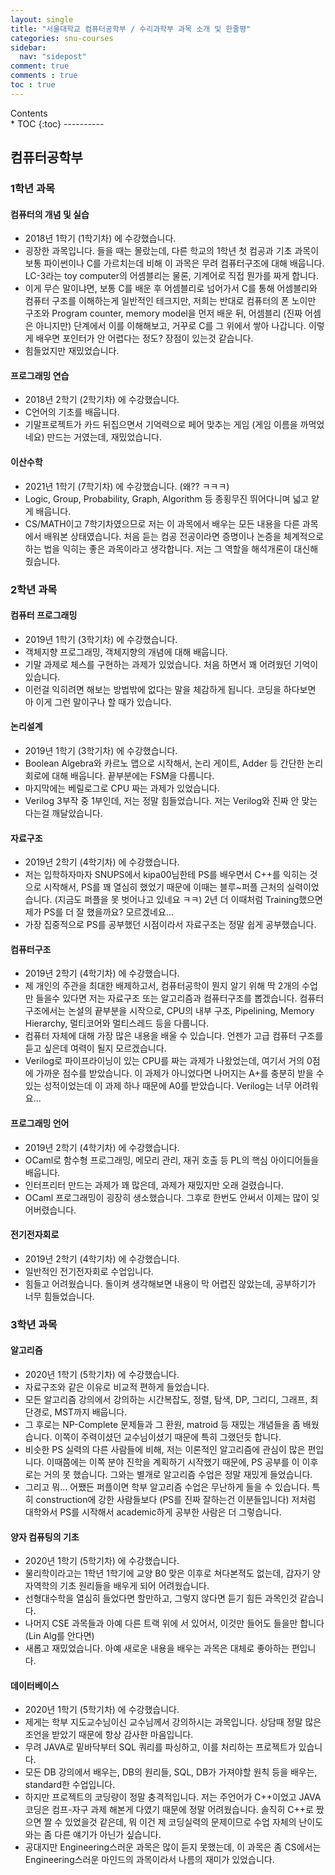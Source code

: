 ```yaml
---
layout: single
title: "서울대학교 컴퓨터공학부 / 수리과학부 과목 소개 및 한줄평"
categories: snu-courses
sidebar:
  nav: "sidepost"
comment: true
comments : true
toc : true
---
```

<div id="toc">
Contents
</div>
* TOC
{:toc}
----------

## 컴퓨터공학부 
### 1학년 과목
#### 컴퓨터의 개념 및 실습
- 2018년 1학기 (1학기차) 에 수강했습니다.
- 굉장한 과목입니다. 들을 때는 몰랐는데, 다른 학교의 1학년 첫 컴공과 기초 과목이 보통 파이썬이나 C를 가르치는데 비해 이 과목은 무려 컴퓨터구조에 대해 배웁니다. LC-3라는 toy computer의 어셈블리는 물론, 기계어로 직접 뭔가를 짜게 합니다.
- 이게 무슨 말이냐면, 보통 C를 배운 후 어셈블리로 넘어가서 C를 통해 어셈블리와 컴퓨터 구조를 이해하는게 일반적인 테크지만, 저희는 반대로 컴퓨터의 폰 노이만 구조와 Program counter, memory model을 먼저 배운 뒤, 어셈블리 (진짜 어셈은 아니지만) 단계에서 이를 이해해보고, 거꾸로 C를 그 위에서 쌓아 나갑니다. 이렇게 배우면 포인터가 안 어렵다는 정도? 장점이 있는것 같습니다.
- 힘들었지만 재밌었습니다.

#### 프로그래밍 연습
- 2018년 2학기 (2학기차) 에 수강했습니다.
- C언어의 기초를 배웁니다.
- 기말프로젝트가 카드 뒤집으면서 기억력으로 페어 맞추는 게임 (게임 이름을 까먹었네요) 만드는 거였는데, 재밌었습니다. 

#### 이산수학
- 2021년 1학기 (7학기차) 에 수강했습니다. (왜?? ㅋㅋㅋ)
- Logic, Group, Probability, Graph, Algorithm 등 종횡무진 뛰어다니며 넓고 얕게 배웁니다.
- CS/MATH이고 7학기차였으므로 저는 이 과목에서 배우는 모든 내용을 다른 과목에서 배워본 상태였습니다. 처음 듣는 컴공 전공이라면 증명이나 논증을 체계적으로 하는 법을 익히는 좋은 과목이라고 생각합니다. 저는 그 역할을 해석개론이 대신해 줬습니다.

### 2학년 과목
#### 컴퓨터 프로그래밍
- 2019년 1학기 (3학기차) 에 수강했습니다.
- 객체지향 프로그래밍, 객체지향의 개념에 대해 배웁니다.
- 기말 과제로 체스를 구현하는 과제가 있었습니다. 처음 하면서 꽤 어려웠던 기억이 있습니다.
- 이런걸 익히려면 해보는 방법밖에 없다는 말을 체감하게 됩니다. 코딩을 하다보면 아 이게 그런 말이구나 할 때가 있습니다.

#### 논리설계 
- 2019년 1학기 (3학기차) 에 수강했습니다.
- Boolean Algebra와 카르노 맵으로 시작해서, 논리 게이트, Adder 등 간단한 논리 회로에 대해 배웁니다. 끝부분에는 FSM을 다룹니다.
- 마지막에는 베릴로그로 CPU 짜는 과제가 있었습니다.
- Verilog 3부작 중 1부인데, 저는 정말 힘들었습니다. 저는 Verilog와 진짜 안 맞는다는걸 깨달았습니다. 

#### 자료구조 
- 2019년 2학기 (4학기차) 에 수강했습니다.
- 저는 입학하자마자 SNUPS에서 kipa00님한테 PS를 배우면서 C++를 익히는 것으로 시작해서, PS를 꽤 열심히 했었기 때문에 이때는 블루~퍼플 근처의 실력이었습니다. (지금도 퍼플을 못 벗어나고 있네요 ㅋㅋ) 2년 더 이때처럼 Training했으면 제가 PS를 더 잘 했을까요? 모르겠네요...
- 가장 집중적으로 PS를 공부했던 시점이라서 자료구조는 정말 쉽게 공부했습니다.

#### 컴퓨터구조
- 2019년 2학기 (4학기차) 에 수강했습니다.
- 제 개인의 주관을 최대한 배제하고서, 컴퓨터공학이 뭔지 알기 위해 딱 2개의 수업만 들을수 있다면 저는 자료구조 또는 알고리즘과 컴퓨터구조를 뽑겠습니다. 컴퓨터구조에서는 논설의 끝부분을 시작으로, CPU의 내부 구조, Pipelining, Memory Hierarchy, 멀티코어와 멀티스레드 등을 다룹니다. 
- 컴퓨터 자체에 대해 가장 많은 내용을 배울 수 있습니다. 언젠가 고급 컴퓨터 구조를 듣고 싶은데 여력이 될지 모르겠습니다.
- Verilog로 파이프라이닝이 있는 CPU를 짜는 과제가 나왔었는데, 여기서 거의 0점에 가까운 점수를 받았습니다. 이 과제가 아니었다면 나머지는 A+를 충분히 받을 수 있는 성적이었는데 이 과제 하나 때문에 A0를 받았습니다. Verilog는 너무 어려워요...

#### 프로그래밍 언어
- 2019년 2학기 (4학기차) 에 수강했습니다.
- OCaml로 함수형 프로그래밍, 메모리 관리, 재귀 호출 등 PL의 핵심 아이디어들을 배웁니다.
- 인터프리터 만드는 과제가 꽤 많은데, 과제가 재밌지만 오래 걸렸습니다.
- OCaml 프로그래밍이 굉장히 생소했습니다. 그후로 한번도 안써서 이제는 많이 잊어버렸습니다.

#### 전기전자회로
- 2019년 2학기 (4학기차) 에 수강했습니다.
- 일반적인 전기전자회로 수업입니다.
- 힘들고 어려웠습니다. 돌이켜 생각해보면 내용이 막 어렵진 않았는데, 공부하기가 너무 힘들었습니다. 

### 3학년 과목
#### 알고리즘
- 2020년 1학기 (5학기차) 에 수강했습니다.
- 자료구조와 같은 이유로 비교적 편하게 들었습니다.
- 모든 알고리즘 강의에서 강의하는 시간복잡도, 정렬, 탐색, DP, 그리디, 그래프, 최단경로, MST까지 배웁니다.
- 그 후로는 NP-Complete 문제들과 그 환원, matroid 등 재밌는 개념들을 좀 배웠습니다. 이쪽이 주력이셨던 교수님이셨기 때문에 특히 그랬던듯 합니다.
- 비슷한 PS 실력의 다른 사람들에 비해, 저는 이론적인 알고리즘에 관심이 많은 편입니다. 이때쯤에는 이쪽 분야 진학을 계획하기 시작했기 때문에, PS 공부를 이 이후로는 거의 못 했습니다. 그와는 별개로 알고리즘 수업은 정말 재밌게 들었습니다.
- 그리고 뭐... 어쨌든 퍼플이면 학부 알고리즘 수업은 무난하게 들을 수 있습니다. 특히 construction에 강한 사람들보다 (PS를 진짜 잘하는건 이분들입니다) 저처럼 대학와서 PS를 시작해서 academic하게 공부한 사람은 더 그렇습니다. 

#### 양자 컴퓨팅의 기초
- 2020년 1학기 (5학기차) 에 수강했습니다.
- 물리학이라고는 1학년 1학기에 교양 B0 맞은 이후로 쳐다본적도 없는데, 갑자기 양자역학의 기초 원리들을 배우게 되어 어려웠습니다.
- 선형대수학을 열심히 들었다면 할만하고, 그렇지 않다면 듣기 힘든 과목인것 같습니다.
- 나머지 CSE 과목들과 아예 다른 트랙 위에 서 있어서, 이것만 들어도 들을만 합니다 (Lin Alg를 안다면)
- 새롭고 재밌었습니다. 아예 새로운 내용을 배우는 과목은 대체로 좋아하는 편입니다.

#### 데이터베이스
- 2020년 1학기 (5학기차) 에 수강했습니다.
- 제게는 학부 지도교수님이신 교수님께서 강의하시는 과목입니다. 상담때 정말 많은 조언을 받았기 때문에 항상 감사한 마음입니다.
- 무려 JAVA로 밑바닥부터 SQL 쿼리를 파싱하고, 이를 처리하는 프로젝트가 있습니다.
- 모든 DB 강의에서 배우는, DB의 원리들, SQL, DB가 가져야할 원칙 등을 배우는, standard한 수업입니다.
- 하지만 프로젝트의 코딩량이 정말 충격적입니다. 저는 주언어가 C++이었고 JAVA 코딩은 컴프-자구 과제 해본게 다였기 때문에 정말 어려웠습니다. 솔직히 C++로 짰으면 짤 수 있었을것 같은데, 뭐 이건 제 코딩실력의 문제이므로 수업 자체의 난이도와는 좀 다른 얘기가 아닌가 싶습니다.
- 공대지만 Engineering스러운 과목은 많이 듣지 못했는데, 이 과목은 좀 CS에서는 Engineering스러운 마인드의 과목이라서 나름의 재미가 있었습니다. 